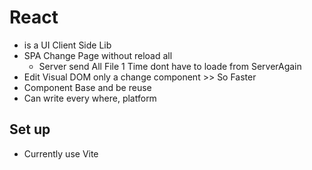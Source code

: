 # React

- is a UI Client Side Lib
- SPA Change Page without reload all
  - Server send All File 1 Time dont have to loade from ServerAgain
- Edit Visual DOM only a change component >> So Faster
- Component Base and be reuse
- Can write every where, platform

## Set up
- Currently use Vite